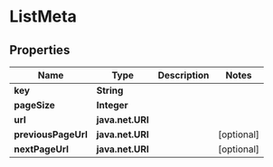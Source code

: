 

# ListMeta


## Properties

| Name | Type | Description | Notes |
|------------ | ------------- | ------------- | -------------|
|**key** | **String** |  |  |
|**pageSize** | **Integer** |  |  |
|**url** | **java.net.URI** |  |  |
|**previousPageUrl** | **java.net.URI** |  |  [optional] |
|**nextPageUrl** | **java.net.URI** |  |  [optional] |




